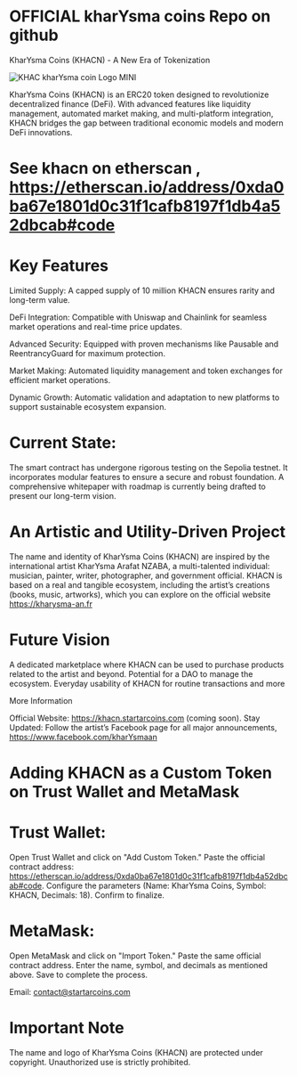# OFFICIAL kharYsma coins Repo on github

KharYsma Coins (KHACN) - A New Era of Tokenization

![KHAC kharYsma coin Logo MINI](https://github.com/user-attachments/assets/587d362b-dcf1-42a4-881d-f5a8a53d3705)


KharYsma Coins (KHACN) is an ERC20 token designed to revolutionize decentralized finance (DeFi). With advanced features like liquidity management, automated market making, and multi-platform integration, KHACN bridges the gap between traditional economic models and modern DeFi innovations.

# See khacn on etherscan , https://etherscan.io/address/0xda0ba67e1801d0c31f1cafb8197f1db4a52dbcab#code

# Key Features

Limited Supply: A capped supply of 10 million KHACN ensures rarity and long-term value.

DeFi Integration: Compatible with Uniswap and Chainlink for seamless market operations and real-time price updates.

Advanced Security: Equipped with proven mechanisms like Pausable and ReentrancyGuard for maximum protection.

Market Making: Automated liquidity management and token exchanges for efficient market operations.

Dynamic Growth: Automatic validation and adaptation to new platforms to support sustainable ecosystem expansion.

# Current State:
The smart contract has undergone rigorous testing on the Sepolia testnet. It incorporates modular features to ensure a secure and robust foundation. A comprehensive whitepaper with roadmap is currently being drafted to present our long-term vision.

# An Artistic and Utility-Driven Project

The name and identity of KharYsma Coins (KHACN) are inspired by the international artist KharYsma Arafat NZABA, a multi-talented individual: musician, painter, writer, photographer, and government official. KHACN is based on a real and tangible ecosystem, including the artist’s creations (books, music, artworks), which you can explore on the official website https://kharysma-an.fr

# Future Vision

A dedicated marketplace where KHACN can be used to purchase products related to the artist and beyond.
Potential for a DAO to manage the ecosystem.
Everyday usability of KHACN for routine transactions and more

More Information

Official Website: https://khacn.startarcoins.com (coming soon).
Stay Updated: Follow the artist’s Facebook page for all major announcements, https://www.facebook.com/kharYsmaan

# Adding KHACN as a Custom Token on Trust Wallet and MetaMask

# Trust Wallet:
Open Trust Wallet and click on "Add Custom Token."
Paste the official contract address:
https://etherscan.io/address/0xda0ba67e1801d0c31f1cafb8197f1db4a52dbcab#code.
Configure the parameters (Name: KharYsma Coins, Symbol: KHACN, Decimals: 18).
Confirm to finalize.

# MetaMask:
Open MetaMask and click on "Import Token."
Paste the same official contract address.
Enter the name, symbol, and decimals as mentioned above.
Save to complete the process.

Email: contact@startarcoins.com

# Important Note
The name and logo of KharYsma Coins (KHACN) are protected under copyright. Unauthorized use is strictly prohibited.
